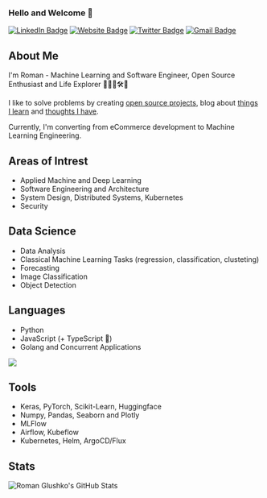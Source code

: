 ### Hello and Welcome 👋

[![LinkedIn Badge](https://img.shields.io/badge/-glushko.roman-blue?style=flat&logo=Linkedin&logoColor=white&link=https://www.linkedin.com/in/glushko-roman)](https://www.linkedin.com/in/glushko-roman)
[![Website Badge](https://img.shields.io/badge/-romaglushko.com-black?style=flat&logo=Google-Chrome&logoColor=white&http://romaglushko.com/)](http://romaglushko.com/)
[![Twitter Badge](https://img.shields.io/badge/-@roma_glushko-1ca0f1?style=flat&labelColor=1ca0f1&logo=twitter&logoColor=white&link=https://twitter.com/roma_glushko)](https://twitter.com/roma_glushko)
[![Gmail Badge](https://img.shields.io/badge/-roman.glushko.m-c14438?style=flat&logo=Gmail&logoColor=white&link=mailto:roman.glushko.m@gmail.com)](mailto:roman.glushko.m@gmail.com)

## About Me

I'm Roman - Machine Learning and Software Engineer, Open Source Enthusiast and Life Explorer 👨‍💻🧪🛠💫

I like to solve problems by creating <a href="">open source projects</a>, blog about <a href="https://www.romaglushko.com/blog/">things I learn</a> and <a href="https://www.romaglushko.com/thoughts/">thoughts I have</a>. 

Currently, I'm converting from eCommerce development to Machine Learning Engineering. 

## Areas of Intrest

- Applied Machine and Deep Learning
- Software Engineering and Architecture
- System Design, Distributed Systems, Kubernetes
- Security

## Data Science

- Data Analysis
- Classical Machine Learning Tasks (regression, classification, clusteting)
- Forecasting
- Image Classification
- Object Detection

## Languages

- Python
- JavaScript (+ TypeScript 🔋)
- Golang and Concurrent Applications

<img src="https://github-readme-stats.vercel.app/api/top-langs/?username=roma-glushko&layout=compact&langs_count=10" />

## Tools

- Keras, PyTorch, Scikit-Learn, Huggingface
- Numpy, Pandas, Seaborn and Plotly
- MLFlow
- Airflow, Kubeflow
- Kubernetes, Helm, ArgoCD/Flux


## Stats

![Roman Glushko's GitHub Stats](https://github-readme-stats.vercel.app/api?username=roma-glushko&show_icons=true&count_private=true)
